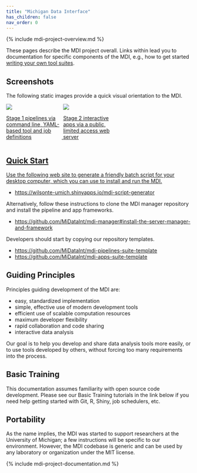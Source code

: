 ```yaml
---
title: "Michigan Data Interface"
has_children: false
nav_order: 0
---
```

<!--- edit the title above with the short name of your repository, 
      e.g, "My Pipelines", which will appear on the menu tab item -->

<!-- please do not alter the next line -->
{% include mdi-project-overview.md %} 


These pages describe the MDI project overall.
Links within lead you to documentation for 
specific components of the MDI, e.g., how to get started
[writing your own tool suites](https://midataint.github.io/docs/project-structure/#suites).

## Screenshots

The following static images provide a quick visual orientation to the MDI.

<div style="width: 30%; display: inline-block;">
      <a width="100%" href="{{ "/assets/images/stage1-command-line-screenshot.jpg" | relative_url }}"><img src="{{ "/assets/images/stage1-command-line-screenshot.jpg" | relative_url }}"</a>
      <p>Stage 1 pipelines via command line, YAML-based tool and job definitions</p>
</div>
<div style="width: 30%; display: inline-block;">
      <a width="100%" href="{{ "/assets/images/stage1-apps-screenshot.jpg" | relative_url }}"><img src="{{ "/assets/images/stage1-apps-screenshot.jpg" | relative_url }}"</a>
      <p>Stage 2 interactive apps via a public, limited access web server</p>
</div>

## Quick Start

Use the following web site to generate a friendly batch script
for your desktop computer, which you can use to install and run the MDI.

- <https://wilsonte-umich.shinyapps.io/mdi-script-generator>

Alternatively, follow these instructions to clone the 
MDI manager repository and install the pipeline and app frameworks.

- <https://github.com/MiDataInt/mdi-manager#install-the-server-manager-and-framework>

Developers should start by copying our repository templates.

- <https://github.com/MiDataInt/mdi-pipelines-suite-template>
- <https://github.com/MiDataInt/mdi-apps-suite-template>

## Guiding Principles

Principles guiding development of the MDI are:

- easy, standardized implementation
- simple, effective use of modern development tools
- efficient use of scalable computation resources
- maximum developer flexibility
- rapid collaboration and code sharing
- interactive data analysis

Our goal is to help you develop and share
data analysis tools more easily, or to use tools developed by others,
without forcing too many requirements into the process. 

## Basic Training

This documentation assumes familiarity with open source
code development. Please see our Basic Training tutorials
in the link below if you need help getting started with Git, R,
Shiny, job schedulers, etc.

## Portability

As the name implies, the MDI was started to support researchers
at the University of Michigan; a few instructions will be specific 
to our environment. However, the MDI codebase is generic and can 
be used by any laboratory or organization under the MIT license.


<!-- please do not alter the next line -->
{% include mdi-project-documentation.md %}
